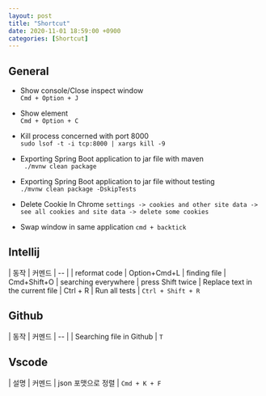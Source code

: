 ```yaml
---
layout: post
title: "Shortcut"
date: 2020-11-01 18:59:00 +0900
categories: [Shortcut]
---
```


## General

- Show console/Close inspect window  
`Cmd + Option + J`

- Show element  
`Cmd + Option + C`

- Kill process concerned with port 8000  
`sudo lsof -t -i tcp:8000 | xargs kill -9`
 
- Exporting Spring Boot application to jar file with maven  
` ./mvnw clean package` 

- Exporting Spring Boot application to jar file without testing  
`./mvnw clean package -DskipTests`

- Delete Cookie In Chrome
`settings -> cookies and other site data -> see all cookies and site data -> delete some cookies`

- Swap window in same application
`cmd + backtick`

## Intellij

| 동작 | 커멘드 
| -- |
| reformat code | Option+Cmd+L
| finding file | Cmd+Shift+O
| searching everywhere | press Shift twice
| Replace text in the current file | Ctrl + R
| Run all tests | `Ctrl + Shift + R`

## Github

| 동작 | 커멘드 
| -- |
| Searching file in Github | `T`

## Vscode

| 설명 | 커멘드
| json 포맷으로 정렬 | ``` Cmd + K + F ```
